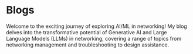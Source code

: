 # Blogs

Welcome to the exciting journey of exploring AI/ML in networking! My blog delves into the transformative potential of Generative AI and Large Language Models (LLMs) in networking, covering a range of topics from networking management and troubleshooting to design assistance.